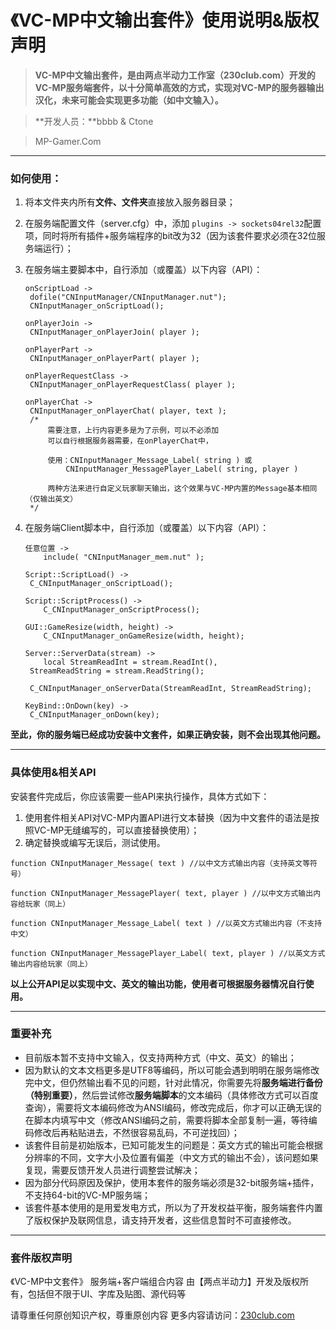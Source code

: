 # 《VC-MP中文输出套件》使用说明&版权声明



> **VC-MP中文输出套件，是由两点半动力工作室（230club.com）开发的VC-MP服务端套件，以十分简单高效的方式，实现对VC-MP的服务器输出汉化，未来可能会实现更多功能（如中文输入）。**

> **开发人员：**bbbb & Ctone

> MP-Gamer.Com

---

### 如何使用：

1. 将本文件夹内所有**文件、文件夹**直接放入服务器目录；

2. 在服务端配置文件（server.cfg）中，添加 `plugins -> sockets04rel32`配置项，同时将所有插件+服务端程序的bit改为32（因为该套件要求必须在32位服务端运行）；

3. 在服务端主要脚本中，自行添加（或覆盖）以下内容（API）：

   ```squirrel
   onScriptLoad -> 
   	dofile("CNInputManager/CNInputManager.nut");
   	CNInputManager_onScriptLoad();
   
   onPlayerJoin ->
   	CNInputManager_onPlayerJoin( player );
   
   onPlayerPart ->
   	CNInputManager_onPlayerPart( player );
   
   onPlayerRequestClass ->
   	CNInputManager_onPlayerRequestClass( player );
   
   onPlayerChat -> 
   	CNInputManager_onPlayerChat( player, text );
   	/*
   		需要注意，上行内容更多是为了示例，可以不必添加
   		可以自行根据服务器需要，在onPlayerChat中，
   
   		使用：CNInputManager_Message_Label( string ) 或
   			CNInputManager_MessagePlayer_Label( string, player )
   			
   		两种方法来进行自定义玩家聊天输出，这个效果与VC-MP内置的Message基本相同（仅输出英文）
   	*/
   ```

4. 在服务端Client脚本中，自行添加（或覆盖）以下内容（API）：

   ```squirrel
   任意位置 ->
       include( "CNInputManager_mem.nut" );
   
   Script::ScriptLoad() -> 
   	C_CNInputManager_onScriptLoad();
   
   Script::ScriptProcess() ->
       C_CNInputManager_onScriptProcess();
   
   GUI::GameResize(width, height) ->
       C_CNInputManager_onGameResize(width, height);
   
   Server::ServerData(stream) ->
       local StreamReadInt = stream.ReadInt(),
   	StreamReadString = stream.ReadString();
   
   	C_CNInputManager_onServerData(StreamReadInt, StreamReadString);
   
   KeyBind::OnDown(key) ->
   	C_CNInputManager_onDown(key);
   ```

**至此，你的服务端已经成功安装中文套件，如果正确安装，则不会出现其他问题。**

---

### 具体使用&相关API

安装套件完成后，你应该需要一些API来执行操作，具体方式如下：

1. 使用套件相关API对VC-MP内置API进行文本替换（因为中文套件的语法是按照VC-MP无缝编写的，可以直接替换使用）；
2. 确定替换或编写无误后，测试使用。

```squirrel
function CNInputManager_Message( text ) //以中文方式输出内容（支持英文等符号）
    
function CNInputManager_MessagePlayer( text, player ) //以中文方式输出内容给玩家（同上）
    
function CNInputManager_Message_Label( text ) //以英文方式输出内容（不支持中文）
    
function CNInputManager_MessagePlayer_Label( text, player ) //以英文方式输出内容给玩家（同上）
```

**以上公开API足以实现中文、英文的输出功能，使用者可根据服务器情况自行使用。**

---

### 重要补充

- 目前版本暂不支持中文输入，仅支持两种方式（中文、英文）的输出；
- 因为默认的文本文档更多是UTF8等编码，所以可能会遇到明明在服务端修改完中文，但仍然输出看不见的问题，针对此情况，你需要先将**服务端进行备份（特别重要）**，然后尝试修改**服务端脚本**的文本编码（具体修改方式可以百度查询），需要将文本编码修改为ANSI编码，修改完成后，你才可以正确无误的在脚本内填写中文（修改ANSI编码之前，需要将脚本全部复制一遍，等待编码修改后再粘贴进去，不然很容易乱码，不可逆找回）；
- 该套件目前是初始版本，已知可能发生的问题是：英文方式的输出可能会根据分辨率的不同，文字大小及位置有偏差（中文方式的输出不会），该问题如果复现，需要反馈开发人员进行调整尝试解决；
- 因为部分代码原因及保护，使用本套件的服务端必须是32-bit服务端+插件，不支持64-bit的VC-MP服务端；
- 该套件基本使用的是用爱发电方式，所以为了开发权益平衡，服务端套件内置了版权保护及联网信息，请支持开发者，这些信息暂时不可直接修改。

---

### 套件版权声明

《VC-MP中文套件》 服务端+客户端组合内容
由【两点半动力】开发及版权所有，包括但不限于UI、字库及贴图、源代码等

请尊重任何原创知识产权，尊重原创内容
更多内容请访问：[230club.com](http://www.230club.com/)
